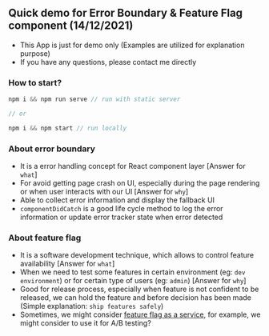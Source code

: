 ## Quick demo for Error Boundary & Feature Flag component (14/12/2021)

- This App is just for demo only (Examples are utilized for explanation purpose)
- If you have any questions, please contact me directly

### How to start?

```js
npm i && npm run serve // run with static server

// or

npm i && npm start // run locally
```

### About error boundary

- It is a error handling concept for React component layer [Answer for `what`]
- For avoid getting page crash on UI, especially during the page rendering or when user interacts with our UI [Answer for `why`]
- Able to collect error information and display the fallback UI
- `componentDidCatch` is a good life cycle method to log the error information or update error tracker state when error detected

### About feature flag

- It is a software development technique, which allows to control feature availability [Answer for `what`]
- When we need to test some features in certain environment (eg: `dev environment`) or for certain type of users (eg: `admin`) [Answer for `why`]
- Good for release process, especially when feature is not confident to be released, we can hold the feature and before decision has been made (Simple explanation: `ship features safely`)
- Sometimes, we might consider <a href="https://www.split.io/blog/feature-flags-as-a-service/" target="_blank">feature flag as a service</a>, for example, we might consider to use it for A/B testing?
